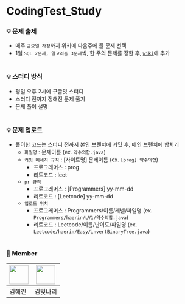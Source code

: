 # CodingTest_Study   
### 💡 문제 출제
* 매주 `금요일 자정`까지 위키에 다음주에 풀 문제 선택
* 1일 `SQL 2문제, 알고리즘 3문제`씩, 한 주의 문제를 정한 후, [`wiki`](https://github.com/haerin7427/CodingTest_Study/wiki)에 추가
<br></br>
### 💡 스터디 방식
* 평일 오후 2시에 구글밋  스터디
* 스터디 전까지 정해진 문제 풀기
* 문제 풀이 설명
<br></br>
### 💡 문제 업로드
* 풀이한 코드는 스터디 전까지 본인 브랜치에 커밋 후, 메인 브랜치에 합치기
  * `파일명` : 문제이름 (ex. `약수의합.java`)
  * `커밋 메세지 규칙` : [사이트명] 문제이름 (ex. `[prog] 약수의합`)
    * 프로그래머스 : prog
    * 리트코드 : leet
  * `pr 규칙` 
    * 프로그래머스 : [Programmers] yy-mm-dd
    * 리트코드 : [Leetcode] yy-mm-dd
  * `업로드 위치`
    * 프로그래머스 : Programmers/이름/레벨/파일명 (ex. `Programmers/haerin/LV1/약수의합.java`)
    * 리트코드 : Leetcode/이름/난이도/파일명 (ex. `Leetcode/haerin/Easy/invertBinaryTree.java`)
<br></br>
### 👥 Member
|<a href="https://github.com/haerin7427"><img src="https://avatars.githubusercontent.com/u/43716537?v=4?s=100" width="50px;" alt="">|<a href="https://github.com/KimBitnari"><img src="https://avatars.githubusercontent.com/u/59634496?v=4?s=100" width="50px;" alt="">|
|-----|-----|
|김해린|김빛나리|
